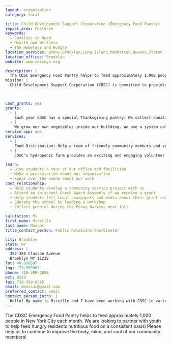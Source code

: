 ```yaml
---
layout: organization
category: local

title: Child Development Support Corporation (Emergency Food Pantry)
impact_area: Children
keywords: 
  - Families in Need
  - Health and Wellness
  - The Homeless and Hungry
location_services: Bronx,Brooklyn,Long Island,Manhattan,Queens,Staten Island,Greater New York
location_offices: Brooklyn
website: www.cdscnyc.org

description: |
  The CDSC Emergency Food Pantry helps to feed approximately 1,000 people in New York City each month. We are looking to partner with youth to help feed hungry residents nutritious food on a consistent basis! Please help us to continue to improve the body, mind, and soul of our community members!
mission: |
  Child Development Support Corporation (CDSC) is committed to providing programs that empower children, youth, and families by helping them to acquire the knowledge and skills necessary for successful living in today’s society.

  

cash_grants: yes
grants: 
  - |
    Each year CDSC has a special Thanksgiving pantry. We collect donations of food and money in the hopes of providing approximately 300 families with food packages that allow them to cook a complete Thanksgiving meal. A donation of $1000 would go a long way towards bringing families some holiday cheer.
  - |
    We grow our own vegetables inside our building. We use a system called hydroponic.  This system means that we use water, nutrients and lights instead of soil and sunlight to grow our vegetables. When the vegetables are ready to be eaten, we harvest them and give them away to individuals and families who come to our food pantry. People who come to our food pantry have a  hard time finding money to buy fresh vegetables.  With a cash grant, we would buy seeds, nutrients, and growing cubes to keep growing the vegetables. The cost to grow vegetables for six months is about $500.00
service_opp: yes
services: 
  - |
    Food Distribution: Help a team of friendly community members and volunteers distribute food packages directly to clients! Volunteers will assist with packaging foods, and handing packages to clients. (Thursdays from 9:30am to 12:30pm.)
  - |
    CDSC's hydroponic farm provides an exciting and engaging volunteer and learning opportunity. Students can come volunteer and expect to do tasks such as general maintenance of the farm (sweeping, cleaning, etc.), planting, and harvesting plants. In the process they also get to learn how hydroponics differs from traditional growing in soil.

learn: 
  - Give students a tour of our office and facilities
  - Make a presentation about our organization
  - Speak over the phone about our work
cont_relationship: 
  - Help students develop a community service project with us
  - Attend an in-school Check Award Assembly if we receive a grant
  - Help students tell local newspapers and media about their grant and/or project with us
  - Educate the school by leading a workshop
  - Collect pennies during the Penny Harvest next fall

salutation: Ms
first_name: Mireille
last_name: Massac
title_contact_person: Public Relations Coordinator

city: Brooklyn
state: NY
address: |
  352-358 Classon Avenue  
  Brooklyn NY 11238
lat: 40.688695
lng: -73.959963
phone: 718-398-2050
ext: 8219
fax: 718-399-6505
email: mmassac@gmail.com
preferred_contact: email
contact_person_intro: |
  Hello! My name is Mireille and I have been working with CDSC in various roles for over 21 years. I have the opportunity to be involved in so many projects because we are a small organization doing big things, such as our emergency food pantry, hydroponic farm, and arts programming. All we do at CDSC though is done with the mindset of bettering the body, mind, and soul of our community members.
---
```

The CDSC Emergency Food Pantry helps to feed approximately 1,000 people in New York City each month. We are looking to partner with youth to help feed hungry residents nutritious food on a consistent basis! Please help us to continue to improve the body, mind, and soul of our community members!